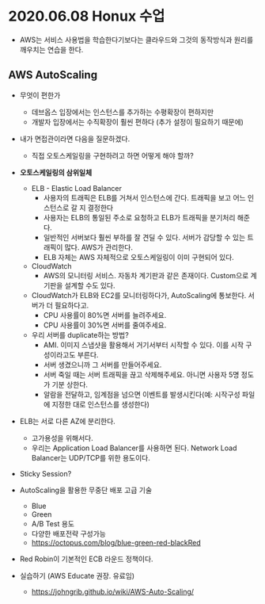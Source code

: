 # 2020.06.08 Honux 수업

* AWS는 서비스 사용법을 학습한다기보다는 클라우드와 그것의 동작방식과 원리를 깨우치는 연습을 한다.

## AWS AutoScaling

* 무엇이 편한가
  * 데브옵스 입장에서는 인스턴스를 추가하는 수평확장이 편하지만
  * 개발자 입장에서는 수직확장이 훨씬 편하다 (추가 설정이 필요하기 때문에)

* 내가 면접관이라면 다음을 질문하겠다.
  * 직접 오토스케일링을 구현하려고 하면 어떻게 해야 할까?
* **오토스케일링의 삼위일체**
  * ELB - Elastic Load Balancer
    * 사용자의 트래픽은 ELB를 거쳐서 인스턴스에 간다. 트래픽을 보고 어느 인스턴스로 갈 지 결정한다
    * 사용자는 ELB의 통일된 주소로 요청하고 ELB가 트래픽을 분기처리 해준다.
    * 일반적인 서버보다 훨씬 부하를 잘 견딜 수 있다. 서버가 감당할 수 있는 트래픽이 많다. AWS가 관리한다.
    * ELB 자체는 AWS 자체적으로 오토스케일링이 이미 구현되어 있다.
  * CloudWatch
    * AWS의 모니터링 서비스. 자동차 계기판과 같은 존재이다. Custom으로 계기판을 설계할 수도 있다.
  * CloudWatch가 ELB와 EC2를 모니터링하다가, AutoScaling에 통보한다. 서버가 더 필요하다고.
    * CPU 사용률이 80%면 서버를 늘려주세요.
    * CPU 사용률이 30%면 서버를 줄여주세요.
  * 우리 서버를 duplicate하는 방법?
    * AMI. 이미지 스냅샷을 활용해서 거기서부터 시작할 수 있다. 이를 시작 구성이라고도 부른다.
    * 서버 생겼으니까 그 서버를 만들어주세요.
    * 서버 죽일 때는 서버 트래픽을 끊고 삭제해주세요. 아니면 사용자 5명 정도가 기분 상한다.
    * 알람을 전달하고, 임계점을 넘으면 이벤트를 발생시킨다(예: 시작구성 파일에 지정한 대로 인스턴스를 생성한다)
* ELB는 서로 다른 AZ에 분리한다.
  * 고가용성을 위해서다.
  * 우리는 Application Load Balancer를 사용하면 된다. Network Load Balancer는 UDP/TCP를 위한 용도이다.
* Sticky Session?
* AutoScaling을 활용한 무중단 배포 고급 기술
  * Blue
  * Green
  * A/B Test 용도
  * 다양한 배포전략 구성가능
  * https://octopus.com/blog/blue-green-red-blackRed

* Red Robin이 기본적인 ECB 라운드 정책이다.
* 실습하기 (AWS Educate 권장. 유료임)
  * https://johngrib.github.io/wiki/AWS-Auto-Scaling/